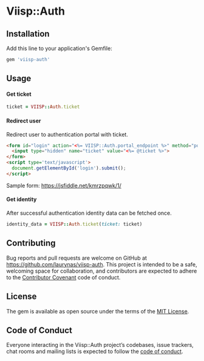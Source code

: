 # Viisp::Auth

## Installation

Add this line to your application's Gemfile:

```ruby
gem 'viisp-auth'
```

## Usage

#### Get ticket

```ruby
ticket = VIISP::Auth.ticket
```

#### Redirect user

Redirect user to authentication portal with ticket.

```html
<form id="login" action="<%= VIISP::Auth.portal_endpoint %>" method="post">
  <input type="hidden" name="ticket" value="<%= @ticket %>">
</form>
<script type='text/javascript'>
  document.getElementById('login').submit();
</script>
```

Sample form: https://jsfiddle.net/kmrzpqwk/1/

#### Get identity

After successful authentication identity data can be fetched once.

```ruby
identity_data = VIISP::Auth.ticket(ticket: ticket)
```

## Contributing

Bug reports and pull requests are welcome on GitHub at https://github.com/laurynas/viisp-auth. This project is intended to be a safe, welcoming space for collaboration, and contributors are expected to adhere to the [Contributor Covenant](http://contributor-covenant.org) code of conduct.

## License

The gem is available as open source under the terms of the [MIT License](https://opensource.org/licenses/MIT).

## Code of Conduct

Everyone interacting in the Viisp::Auth project’s codebases, issue trackers, chat rooms and mailing lists is expected to follow the [code of conduct](https://github.com/[USERNAME]/viisp-auth/blob/master/CODE_OF_CONDUCT.md).
